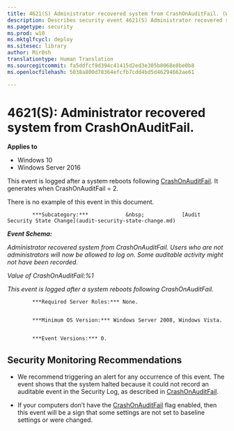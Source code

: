 ```yaml
---
title: 4621(S) Administrator recovered system from CrashOnAuditFail. (Windows 10)
description: Describes security event 4621(S) Administrator recovered system from CrashOnAuditFail.
ms.pagetype: security
ms.prod: w10
ms.mktglfcycl: deploy
ms.sitesec: library
author: Mir0sh
translationtype: Human Translation
ms.sourcegitcommit: fa5ddfcf9d394c41415d2ed3e305b8068e8be0b8
ms.openlocfilehash: 5038a800d78364efcfb7cdd4bd5d46294662ae61

---
```


# 4621(S): Administrator recovered system from CrashOnAuditFail.

**Applies to**
-   Windows 10
-   Windows Server 2016


This event is logged after a system reboots following [CrashOnAuditFail](https://technet.microsoft.com/en-us/library/cc963220.aspx?f=255&MSPPError=-2147217396). It generates when CrashOnAuditFail = 2.

There is no example of this event in this document.


            ***Subcategory:***            &nbsp;            [Audit Security State Change](audit-security-state-change.md)
          

***Event Schema:***

*Administrator recovered system from CrashOnAuditFail. Users who are not administrators will now be allowed to log on. Some auditable activity might not have been recorded.*

*Value of CrashOnAuditFail:%1*

*This event is logged after a system reboots following CrashOnAuditFail.*


            ***Required Server Roles:*** None.


            ***Minimum OS Version:*** Windows Server 2008, Windows Vista.


            ***Event Versions:*** 0.

## Security Monitoring Recommendations

-   We recommend triggering an alert for any occurrence of this event. The event shows that the system halted because it could not record an auditable event in the Security Log, as described in [CrashOnAuditFail](https://technet.microsoft.com/en-us/library/cc963220.aspx?f=255&MSPPError=-2147217396).

-   If your computers don’t have the [CrashOnAuditFail](https://technet.microsoft.com/en-us/library/cc963220.aspx?f=255&MSPPError=-2147217396) flag enabled, then this event will be a sign that some settings are not set to baseline settings or were changed.




<!--HONumber=Jun16_HO4-->


